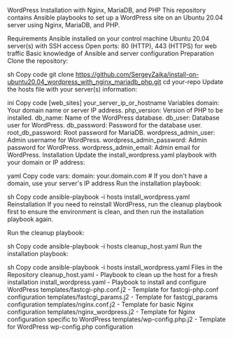 WordPress Installation with Nginx, MariaDB, and PHP
This repository contains Ansible playbooks to set up a WordPress site on an Ubuntu 20.04 server using Nginx, MariaDB, and PHP.

Requirements
Ansible installed on your control machine
Ubuntu 20.04 server(s) with SSH access
Open ports: 80 (HTTP), 443 (HTTPS) for web traffic
Basic knowledge of Ansible and server configuration
Preparation
Clone the repository:

sh
Copy code
git clone https://github.com/SergeyZaika/install-on-ubuntu20.04_wordpress_with_nginx_mariadb_php.git
cd your-repo
Update the hosts file with your server(s) information:

ini
Copy code
[web_sites]
your_server_ip_or_hostname
Variables
domain: Your domain name or server IP address.
php_version: Version of PHP to be installed.
db_name: Name of the WordPress database.
db_user: Database user for WordPress.
db_password: Password for the database user.
root_db_password: Root password for MariaDB.
wordpress_admin_user: Admin username for WordPress.
wordpress_admin_password: Admin password for WordPress.
wordpress_admin_email: Admin email for WordPress.
Installation
Update the install_wordpress.yaml playbook with your domain or IP address:

yaml
Copy code
vars:
  domain: your.domain.com  # If you don't have a domain, use your server's IP address
Run the installation playbook:

sh
Copy code
ansible-playbook -i hosts install_wordpress.yaml
Reinstallation
If you need to reinstall WordPress, run the cleanup playbook first to ensure the environment is clean, and then run the installation playbook again.

Run the cleanup playbook:

sh
Copy code
ansible-playbook -i hosts cleanup_host.yaml
Run the installation playbook:

sh
Copy code
ansible-playbook -i hosts install_wordpress.yaml
Files in the Repository
cleanup_host.yaml - Playbook to clean up the host for a fresh installation
install_wordpress.yaml - Playbook to install and configure WordPress
templates/fastcgi-php.conf.j2 - Template for fastcgi-php.conf configuration
templates/fastcgi_params.j2 - Template for fastcgi_params configuration
templates/nginx.conf.j2 - Template for basic Nginx configuration
templates/nginx_wordpress.j2 - Template for Nginx configuration specific to WordPress
templates/wp-config.php.j2 - Template for WordPress wp-config.php configuration
